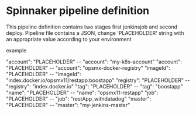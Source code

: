 # Spinnaker pipeline definition 

This pipeline definition contains two stages first jenkinsjob and second deploy. 
Pipeline file contains a JSON, change 'PLACEHOLDER' string with an appropriate value according to your environment 


example

"account": "PLACEHOLDER"   --    "account": "my-k8s-account"
"account": "PLACEHOLDER"   --    "account": "opsmx-docker-registry"
"imageId": "PLACEHOLDER"   --    "imageId": "index.docker.io/opsmx11/restapp:boostapp"
"registry": "PLACEHOLDER"  --    "registry": "index.docker.io"
"tag": "PLACEHOLDER"       --    "tag": "boostapp"
"name": "PLACEHOLDER"      --    "name": "opsmx11-restapp"
"job": "PLACEHOLDER"       --    "job": "restApp_withdatadog"
"master": "PLACEHOLDER"    --    "master": "my-jenkins-master"
